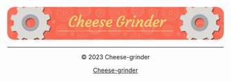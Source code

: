 <div align="center">

<img src="https://raw.githubusercontent.com/CheeseGrinder/.github/main/profile/github-header-image-Cheese-grinder7.png?raw=true" alt="My Banner" />

---

© 2023 Cheese-grinder

[Cheese-grinder](https://github.com/CheeseGrinder)

</div>


